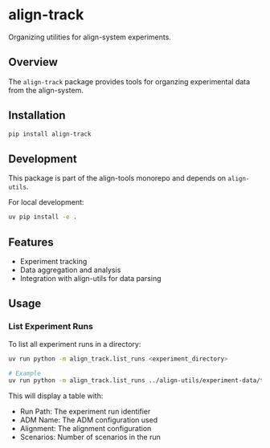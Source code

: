 # align-track

Organizing utilities for align-system experiments.

## Overview

The `align-track` package provides tools for organzing experimental data from the align-system.

## Installation

```bash
pip install align-track
```

## Development

This package is part of the align-tools monorepo and depends on `align-utils`.

For local development:
```bash
uv pip install -e .
```

## Features

- Experiment tracking
- Data aggregation and analysis
- Integration with align-utils for data parsing

## Usage

### List Experiment Runs

To list all experiment runs in a directory:

```bash
uv run python -m align_track.list_runs <experiment_directory>

# Example
uv run python -m align_track.list_runs ../align-utils/experiment-data/test-experiments
```

This will display a table with:
- Run Path: The experiment run identifier
- ADM Name: The ADM configuration used
- Alignment: The alignment configuration
- Scenarios: Number of scenarios in the run
